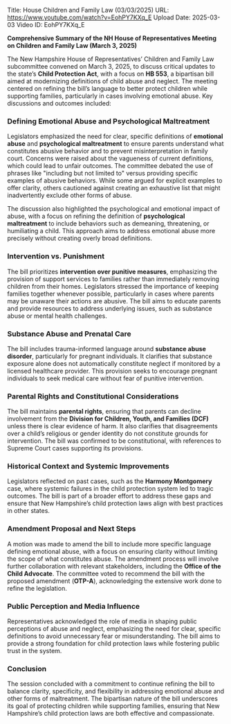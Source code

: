 Title: House Children and Family Law (03/03/2025)
URL: https://www.youtube.com/watch?v=EohPY7KXq_E
Upload Date: 2025-03-03
Video ID: EohPY7KXq_E

**Comprehensive Summary of the NH House of Representatives Meeting on Children and Family Law (March 3, 2025)**

The New Hampshire House of Representatives’ Children and Family Law subcommittee convened on March 3, 2025, to discuss critical updates to the state’s **Child Protection Act**, with a focus on **HB 553**, a bipartisan bill aimed at modernizing definitions of child abuse and neglect. The meeting centered on refining the bill’s language to better protect children while supporting families, particularly in cases involving emotional abuse. Key discussions and outcomes included:

### **Defining Emotional Abuse and Psychological Maltreatment**
Legislators emphasized the need for clear, specific definitions of **emotional abuse** and **psychological maltreatment** to ensure parents understand what constitutes abusive behavior and to prevent misinterpretation in family court. Concerns were raised about the vagueness of current definitions, which could lead to unfair outcomes. The committee debated the use of phrases like "including but not limited to" versus providing specific examples of abusive behaviors. While some argued for explicit examples to offer clarity, others cautioned against creating an exhaustive list that might inadvertently exclude other forms of abuse.

The discussion also highlighted the psychological and emotional impact of abuse, with a focus on refining the definition of **psychological maltreatment** to include behaviors such as demeaning, threatening, or humiliating a child. This approach aims to address emotional abuse more precisely without creating overly broad definitions.

### **Intervention vs. Punishment**
The bill prioritizes **intervention over punitive measures**, emphasizing the provision of support services to families rather than immediately removing children from their homes. Legislators stressed the importance of keeping families together whenever possible, particularly in cases where parents may be unaware their actions are abusive. The bill aims to educate parents and provide resources to address underlying issues, such as substance abuse or mental health challenges.

### **Substance Abuse and Prenatal Care**
The bill includes trauma-informed language around **substance abuse disorder**, particularly for pregnant individuals. It clarifies that substance exposure alone does not automatically constitute neglect if monitored by a licensed healthcare provider. This provision seeks to encourage pregnant individuals to seek medical care without fear of punitive intervention.

### **Parental Rights and Constitutional Considerations**
The bill maintains **parental rights**, ensuring that parents can decline involvement from the **Division for Children, Youth, and Families (DCF)** unless there is clear evidence of harm. It also clarifies that disagreements over a child’s religious or gender identity do not constitute grounds for intervention. The bill was confirmed to be constitutional, with references to Supreme Court cases supporting its provisions.

### **Historical Context and Systemic Improvements**
Legislators reflected on past cases, such as the **Harmony Montgomery** case, where systemic failures in the child protection system led to tragic outcomes. The bill is part of a broader effort to address these gaps and ensure that New Hampshire’s child protection laws align with best practices in other states.

### **Amendment Proposal and Next Steps**
A motion was made to amend the bill to include more specific language defining emotional abuse, with a focus on ensuring clarity without limiting the scope of what constitutes abuse. The amendment process will involve further collaboration with relevant stakeholders, including the **Office of the Child Advocate**. The committee voted to recommend the bill with the proposed amendment (**OTP-A**), acknowledging the extensive work done to refine the legislation.

### **Public Perception and Media Influence**
Representatives acknowledged the role of media in shaping public perceptions of abuse and neglect, emphasizing the need for clear, specific definitions to avoid unnecessary fear or misunderstanding. The bill aims to provide a strong foundation for child protection laws while fostering public trust in the system.

### **Conclusion**
The session concluded with a commitment to continue refining the bill to balance clarity, specificity, and flexibility in addressing emotional abuse and other forms of maltreatment. The bipartisan nature of the bill underscores its goal of protecting children while supporting families, ensuring that New Hampshire’s child protection laws are both effective and compassionate.